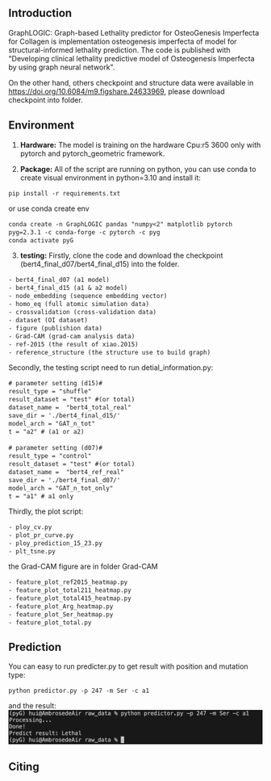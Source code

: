 ## Introduction
GraphLOGIC: Graph-based Lethality predictor for OsteoGenesis Imperfecta for Collagen is implementation osteogenesis imperfecta of model for structural-informed lethality prediction. The code is published with "Developing clinical lethality predictive model of Osteogenesis Imperfecta by using graph neural network".

On the other hand, others checkpoint and structure data were available in https://doi.org/10.6084/m9.figshare.24633969, please download checkpoint into folder.

## Environment

1. **Hardware:**
The model is training on the hardware Cpu:r5 3600 only with pytorch and pytorch_geometric framework.

2. **Package:**
All of the script are running on python, you can use conda to create visual environment in python=3.10 and install it:
```
pip install -r requirements.txt  
```
or use conda create env
```
conda create -n GraphLOGIC pandas "numpy<2" matplotlib pytorch pyg=2.3.1 -c conda-forge -c pytorch -c pyg
conda activate pyG 
```

3. **testing:**
Firstly, clone the code and download the checkpoint (bert4_final_d07/bert4_final_d15) into the folder.
```
- bert4_final_d07 (a1 model)
- bert4_final_d15 (a1 & a2 model)
- node_embedding (sequence embedding vector)
- homo_eq (full atomic simulation data)
- crossvalidation (cross-validation data)
- dataset (OI dataset)
- figure (publishion data)
- Grad-CAM (grad-cam analysis data)
- ref-2015 (the result of xiao.2015)
- reference_structure (the structure use to build graph)
```
Secondly, the testing script need to run detial_information.py:
```
# parameter setting (d15)#
result_type = "shuffle"
result_dataset = "test" #(or total)
dataset_name =  "bert4_total_real"
save_dir = './bert4_final_d15/'
model_arch = "GAT_n_tot"
t = "a2" # (a1 or a2)

# parameter setting (d07)#
result_type = "control"
result_dataset = "test" #(or total)
dataset_name =  "bert4_ref_real"
save_dir = './bert4_final_d07/'
model_arch = "GAT_n_tot_only"
t = "a1" # a1 only
```
Thirdly, the plot script:
```
- ploy_cv.py
- plot_pr_curve.py
- ploy_prediction_15_23.py
- plt_tsne.py
```
the Grad-CAM figure are in folder Grad-CAM
```
- feature_plot_ref2015_heatmap.py
- feature_plot_total211_heatmap.py
- feature_plot_total415_heatmap.py
- feature_plot_Arg_heatmap.py
- feature_plot_Ser_heatmap.py
- feature_plot_total.py
```


## Prediction

You can easy to run predicter.py to get result with position and mutation type:
```
python predictor.py -p 247 -m Ser -c a1
```
and the result:
![image info](./figure/demo.png)

## Citing

